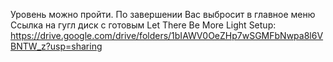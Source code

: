 Уровень можно пройти. По завершении Вас выбросит в главное меню
Ссылка на гугл диск с готовым Let There Be More Light Setup: https://drive.google.com/drive/folders/1bIAWV0OeZHp7wSGMFbNwpa8l6VBNTW_z?usp=sharing

